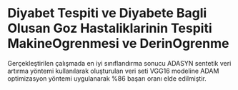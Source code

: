 # Diyabet Tespiti ve Diyabete Bagli Olusan Goz Hastaliklarinin Tespiti MakineOgrenmesi ve DerinOgrenme

Gerçekleştirilen çalışmada en iyi sınıflandırma sonucu ADASYN sentetik veri artırma yöntemi kullanılarak oluşturulan veri seti VGG16 modeline ADAM optimizasyon yöntemi uygulanarak %86 başarı oranı elde edilmiştir.
